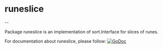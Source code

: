 # runeslice
--

Package runeslice is an implementation of sort.Interface for slices of runes.

For documentation about runeslice, please follow: [![GoDoc](https://godoc.org/github.com/coolparadox/go/sort/runeslice?status.svg)](https://godoc.org/github.com/coolparadox/go/sort/runeslice)

